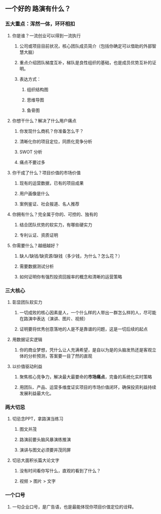 ## 一个好的 路演有什么？

### 五大重点：浑然一体，环环相扣

1.  你是谁？一流创业可以得到一流执行
    
    1.  公司或项目目前状况，核心团队成员简介（包括你确定可以借助的外部智慧大脑）
        
    2.  重点介绍团队梯度互补，梯队是良性组织的基础，也是成员优势互补的证明。
        
    3.  表达方式：
        
        1.  组织结构图
            
        2.  思维导图
            
        3.  鱼骨图
            
2.  你想干什么？解决了什么用户痛点
    
    1.  你发现什么商机？你准备怎么干？
        
    2.  清晰化你的项目定位，同质化竞争分析
        
    3.  SWOT 分析
        
    4.  痛点不要过多
        
3.  你干成了什么？项目价值的市场价值
    
    1.  现有的运营数据，已有的项目成果
        
    2.  用户画像是什么
        
    3.  案例鉴证、社会报道、名人推荐
        
4.  你拥有什么？完全属于你的、可控的、独有的
    
    1.  结合团队优势的软实力，有哪些硬实力
        
    2.  专利认证、资质证明
        
5.  你需要什么？越细越好？
    
    1.  缺人/缺钱/缺资源/缺钱（多少钱，为什么？怎么花？）
        
    2.  需要数据测试分析
        
    3.  如何证明你有强烈投资回报率的概念和清晰的运营策略
        

### 三大核心

1.  彰显团队软实力
    
    1.  一切成败的核心因素是人，一个什么样的人带出一群怎么样的人，尽可能在路演中表达（演讲、图片、视频）
        
    2.  证明要将优秀创意落地的人是不是靠谱的问题，这是一切后续的起点
        
2.  用数据证实逻辑
    
    1.  你的商业梦想，凭什么让人充满希望，是自以为是的头脑发热还是客观立体的分析预测，答案要一目了然的直观
        
3.  以价值驱动利益
    
    1.  聚焦核心竞争力，解决最大最要命的**市场痛点**，完备的系统化实时策略
        
    2.  用团队、产品、运营多维度证实项目的市场价值闭环，确保投资利益持续发展利益最大化。
        

### 两大切忌

1.  切忌念PPT，拿路演当练习
    
    1.  图文并茂
        
    2.  路演前要头脑风暴演练推演
        
    3.  演讲与图文必须要并茂同屏
        
2.  切忌大面积长篇大论文字
    
    1.  没有时间看你写什么，直观的看到了什么？
        
    2.  视频 > 图片 > 文字
        

### 一个口号

1.  一句企业口号，是广告语，也是最能体现你项目价值定位的诠释。
